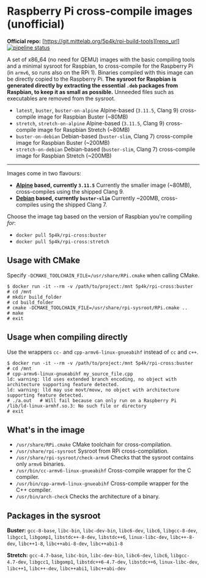 Raspberry Pi cross-compile images (unofficial)
==============================================
**Official repo:** [https://git.mittelab.org/5p4k/rpi-build-tools][repo_url]
[![pipeline status][pipeline_svg]][pipeline]

A set of x86_64 (no need for QEMU) images with the basic compiling tools and a minimal sysroot for Raspbian, to cross-compile for the Raspberry Pi (in `armv6`, so runs also on the RPi 1). Binaries compiled with this image can be directly copied to the Raspberry Pi. **The sysroot for Raspbian is generated directly by extracting the essential `.deb` packages from Raspbian, to keep it as small as possible.** Unneeded files such as executables are removed from the sysroot.

 - `latest`, `buster`, `buster-on-alpine`
   Alpine-based (`3.11.5`, Clang 9) cross-compile image for Raspbian Buster (~80MB)
 - `stretch`, `stretch-on-alpine`
   Alpine-based (`3.11.5`, Clang 9) cross-compile image for Raspbian Stretch (~80MB)
 - `buster-on-debian`
   Debian-based (`buster-slim`, Clang 7) cross-compile image for Raspbian Buster (~200MB)
 - `stretch-on-debian`
   Debian-based (`buster-slim`, Clang 7) cross-compile image for Raspbian Stretch (~200MB)

---

Images come in two flavours:
 - **[Alpine](https://hub.docker.com/_/alpine) based, currently `3.11.5`**
   Currently the smaller image (~80MB), cross-compiles using the shipped Clang 9.
 - **[Debian](https://hub.docker.com/_/debian) based, currently `buster-slim`**
   Currently ~200MB, cross-compiles using the shipped Clang 7.

Choose the image tag based on the version of Raspbian you're compiling *for*:
 - `docker pull 5p4k/rpi-cross:buster`
 - `docker pull 5p4k/rpi-cross:stretch`

Usage with CMake
---
Specify `-DCMAKE_TOOLCHAIN_FILE=/usr/share/RPi.cmake` when calling CMake.

```
$ docker run -it --rm -v /path/to/project:/mnt 5p4k/rpi-cross:buster
# cd /mnt
# mkdir build_folder
# cd build_folder
# cmake -DCMAKE_TOOLCHAIN_FILE=/usr/share/rpi-sysroot/RPi.cmake ..
# make
# exit
```

Usage when compiling directly
---
Use the wrappers `cc-` and `cpp-armv6-linux-gnueabihf` instead of `cc` and `c++`.

```
$ docker run -it --rm -v /path/to/project:/mnt 5p4k/rpi-cross:buster
# cd /mnt
# cpp-armv6-linux-gnueabihf my_source_file.cpp
ld: warning: lld uses extended branch encoding, no object with architecture supporting feature detected.
ld: warning: lld may use movt/movw, no object with architecture supporting feature detected.
# ./a.out   # Will fail because can only run on a Raspberry Pi
/lib/ld-linux-armhf.so.3: No such file or directory
# exit
```

What's in the image
---

 - `/usr/share/RPi.cmake`
   CMake toolchain for cross-compilation.
 - `/usr/share/rpi-sysroot`
   Sysroot from RPi cross-compilation.
 - `/usr/share/rpi-sysroot/check-armv6`
   Checks that the sysroot contains only `armv6` binaries.
 - `/usr/bin/cc-armv6-linux-gnueabihf`
   Cross-compile wrapper for the C compiler.
 - `/usr/bin/cpp-armv6-linux-gnueabihf`
   Cross-compile wrapper for the C++ compiler.
 - `/usr/bin/arch-check`
   Checks the architecture of a binary.

Packages in the sysroot
---
**Buster:** `gcc-8-base`, `libc-bin`, `libc-dev-bin`, `libc6-dev`, `libc6`, `libgcc-8-dev`, `libgcc1`, `libgomp1`, `libstdc++-8-dev`, `libstdc++6`, `linux-libc-dev`, `libc++-8-dev`, `libc++1-8`, `libc++abi-8-dev`, `libc++abi1-8`

**Stretch:** `gcc-4.7-base`, `libc-bin`, `libc-dev-bin`, `libc6-dev`, `libc6`, `libgcc-4.7-dev`, `libgcc1`, `libgomp1`, `libstdc++6-4.7-dev`, `libstdc++6`, `linux-libc-dev`, `libc++1`, `libc++-dev`, `libc++abi1`, `libc++abi-dev`


[repo_url]: https://git.mittelab.org/5p4k/rpi-build-tools
[pipeline]: https://git.mittelab.org/5p4k/rpi-build-tools/commits/master
[pipeline_svg]: https://git.mittelab.org/5p4k/rpi-build-tools/badges/master/pipeline.svg

